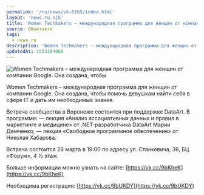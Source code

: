 ```yaml
---
permalink: '/ru/news/vk-6165/index.html'
layout: 'news.ru.njk'
title: 'Women Techmakers – международная программа для женщин от компании Google'
source: ВКонтакте
tags:
  - news_ru
description: 'Women Techmakers – международная программа для женщин от компании Google'
updatedAt: 1553184060
---
```

![Women Techmakers – международная программа для женщин от компании Google. Она создана, чтобы](https://sun9-35.userapi.com/impf/c855416/v855416015/a273/y-n0XcicsvA.jpg?size=990x660&quality=96&proxy=1&sign=d0d663f1db39a1d15c68ab2b98dc73cd&c_uniq_tag=G0bE6I6shswt64eu52jYRAjNXOrD9OOIcP0vDGz556s&type=album)

Women Techmakers – международная программа для женщин от компании Google. Она создана, чтобы помочь девушкам найти себя в сфере IT и дать им необходимые знания.

Встреча сообщества в Воронеже состоится при поддержке DataArt. В программе:
— лекция «Анализ ассоциативных данных и правил в маркетинге и медицине» от .NET-разработчика DataArt Марии Демченко;
— лекция «Свободное программное обеспечение» от Николая Хабарова.

Встреча состоится 26 марта в 19:00 по адресу ул. Станкевича, 36, БЦ «Форум»,
4 ½ этаж.

Больше информации можно узнать на сайте: [https://vk.cc/9bKheK](https://vk.cc/9bKheK)

Необходима регистрация: [https://vk.cc/9bUKDY](https://vk.cc/9bUKDY)
